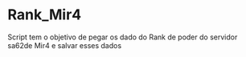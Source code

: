 # Rank_Mir4
Script tem o objetivo de pegar os dado do Rank de poder do servidor sa62de Mir4 e salvar esses dados
